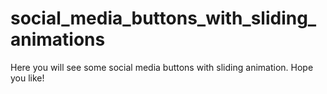 # social_media_buttons_with_sliding_animations
 Here you will see some social media buttons with sliding animation. Hope you like!
